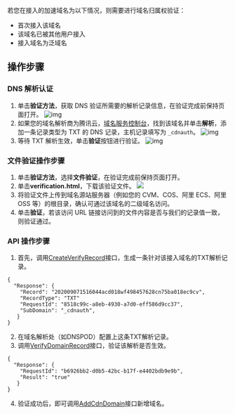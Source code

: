 若您在接入的加速域名为以下情况，则需要进行域名归属权验证：

- 首次接入该域名
- 该域名已被其他用户接入
- 接入域名为泛域名

## 操作步骤
### DNS 解析认证

1. 单击**验证方法**，获取 DNS 验证所需要的解析记录信息，在验证完成前保持页面打开。
![img](https://main.qcloudimg.com/raw/88ab16a015045bb7f27d473b2306b4f7.png)
2. 如果您的域名解析商为腾讯云，[域名服务控制台](https://console.cloud.tencent.com/cns)，找到该域名并单击**解析**，添加一条记录类型为 TXT 的 DNS 记录，主机记录填写为 `_cdnauth`。
![img](https://main.qcloudimg.com/raw/4768b8b8db1b763343b5f9d44226888b.png)
3. 等待 TXT 解析生效，单击**验证**按钮进行验证。
![img](https://main.qcloudimg.com/raw/97385b1041580f819b6d5e10902f0a99.png)

### 文件验证操作步骤

1. 单击**验证方法**，选择**文件验证**，在验证完成前保持页面打开。
2. 单击**verification.html**，下载该验证文件。
![](https://qcloudimg.tencent-cloud.cn/raw/2335585e86adbc25023359cb3eb7cdbb.png)
3. 将验证文件上传到域名源站服务器（例如您的 CVM、COS、阿里 ECS、阿里 OSS 等）的根目录，确认可通过该域名的二级域名访问。
4. 单击**验证**，若该访问 URL 链接访问到的文件内容是否与我们的记录值一致，则验证通过。


### API 操作步骤

1. 首先，调用[CreateVerifyRecord](https://cloud.tencent.com/document/product/228/48118)接口，生成一条针对该接入域名的TXT解析记录。
```
{
  "Response": {
    "Record": "202009071516044acd018wf498457628cn75ba018ec9cv",
    "RecordType": "TXT"
    "RequestId": "8518c99c-a8eb-4930-a7d0-eff586d9cc37",
    "SubDomain": "_cdnauth",
   }
}
```
2. 在域名解析处（如DNSPOD）配置上这条TXT解析记录。
3. 调用[VerifyDomainRecord](https://cloud.tencent.com/document/product/228/48117)接口，验证该解析是否生效。
```
{
  "Response": {
    "RequestId": "b6926bb2-d0b5-42bc-b17f-e4402bdb9e9b",
    "Result": "true"
   }
}
```
4. 验证成功后，即可调用[AddCdnDomain](https://cloud.tencent.com/document/product/228/41123)接口新增域名。

